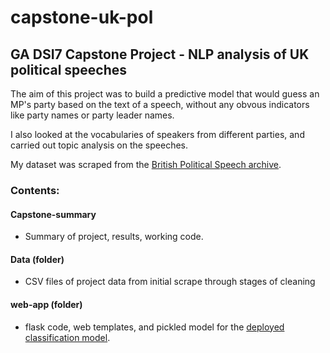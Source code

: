 # capstone-uk-pol
## GA DSI7 Capstone Project - NLP analysis of UK political speeches

The aim of this project was to build a predictive model that would guess an MP's party based on the text of a speech, without any obvous indicators like party names or party leader names.

I also looked at the vocabularies of speakers from different parties, and carried out topic analysis on the speeches.

My dataset was scraped from the <a href='http://www.britishpoliticalspeech.org/index.htm'>British Political Speech archive</a>.

### Contents:

#### Capstone-summary
- Summary of project, results, working code.

#### Data (folder)
- CSV files of project data from initial scrape through stages of cleaning

#### web-app (folder)
- flask code, web templates, and pickled model for the <a href='http://tobyjdore.pythonanywhere.com'>deployed classification model</a>.
